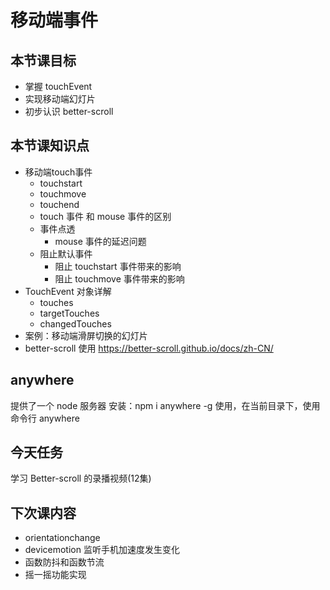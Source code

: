 # 移动端事件
## 本节课目标
- 掌握 touchEvent
- 实现移动端幻灯片
- 初步认识 better-scroll

## 本节课知识点
- 移动端touch事件 
  - touchstart
  - touchmove
  - touchend
  - touch 事件 和 mouse 事件的区别
  - 事件点透
    - mouse 事件的延迟问题
  - 阻止默认事件
    - 阻止 touchstart 事件带来的影响
    - 阻止 touchmove 事件带来的影响
- TouchEvent 对象详解
  - touches
  - targetTouches
  - changedTouches
- 案例：移动端滑屏切换的幻灯片
- better-scroll 使用
https://better-scroll.github.io/docs/zh-CN/

## anywhere 
提供了一个 node 服务器
安装：npm i anywhere -g
使用，在当前目录下，使用命令行 anywhere


## 今天任务
学习 Better-scroll 的录播视频(12集)

## 下次课内容
- orientationchange
- devicemotion 监听手机加速度发生变化
- 函数防抖和函数节流
- 摇一摇功能实现

